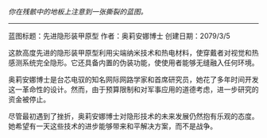 _你在残骸中的地板上注意到一张撕裂的蓝图。_

---

蓝图标题：先进隐形装甲原型
作者：奥莉安娜博士
创建日期：2079/3/5

这款高度先进的隐形装甲原型利用尖端纳米技术和热电材料，使穿戴者对视觉和热感测系统完全隐形。它还具备内置的伪装功能，使使用者能够无缝融入任何环境。

奥莉安娜博士是台芯电驭的知名网际网路学家和首席研究员，她花了多年时间开发这一革命性的设计。然而，由于预算限制和对军事应用的道德考虑，进一步研究的资金被停止。

尽管最初遇到了挫折，奥莉安娜博士对隐形技术的未来发展仍然抱有乐观的态度。她希望有一天这些技术的进步能够带来和平解决方案，而不是战争。
